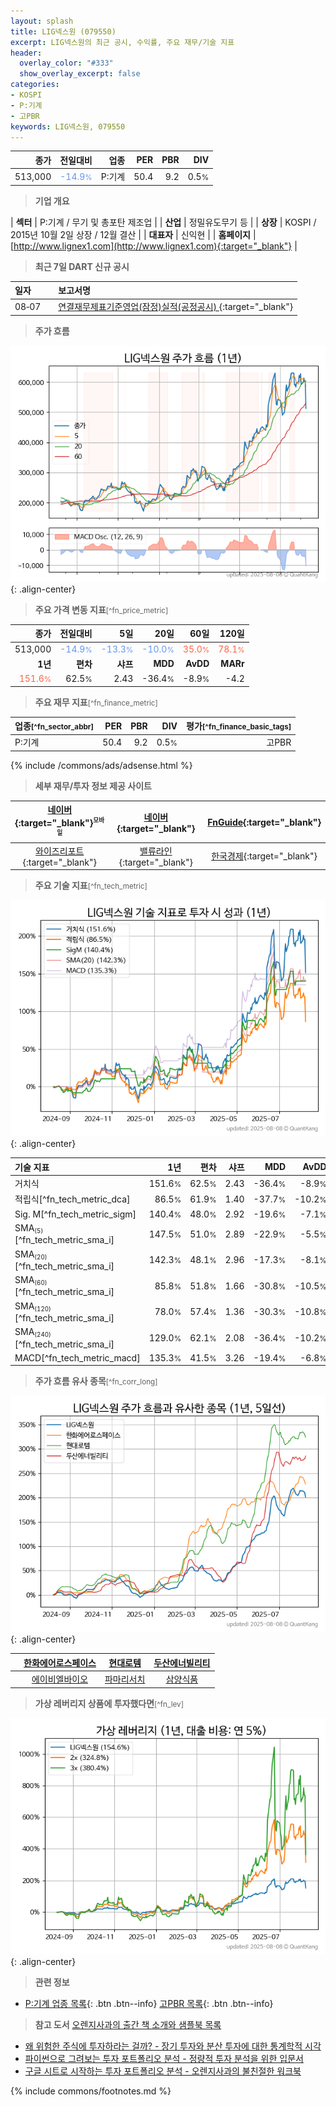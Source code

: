 ```yaml
---
layout: splash
title: LIG넥스원 (079550)
excerpt: LIG넥스원의 최근 공시, 수익률, 주요 재무/기술 지표
header:
  overlay_color: "#333"
  show_overlay_excerpt: false
categories:
- KOSPI
- P:기계
- 고PBR
keywords: LIG넥스원, 079550
---
```


| **종가** | **전일대비** | **업종** | **PER** | **PBR** | **DIV** |
| -------: | -----------: | -------: | ------: | ------: | ------: |
| 513,000 | <span style="color: cornflowerblue">-14.9<small>%</small></span> | P:기계 | 50.4 | 9.2 | 0.5<small>%</small> |

<!-- more -->


> **기업 개요**<a id="company"></a>

| <span style="white-space:nowrap;">**섹터**</span> | P:기계 / 무기 및 총포탄 제조업 |
| <span style="white-space:nowrap;">**산업**</span> | 정밀유도무기 등 |
| <span style="white-space:nowrap;">**상장**</span> | KOSPI / 2015년 10월 2일 상장 / 12월 결산 |
| <span style="white-space:nowrap;">**대표자**</span> | 신익현 |
| <span style="white-space:nowrap;">**홈페이지**</span> | [http://www.lignex1.com](http://www.lignex1.com){:target="_blank"} |


> **최근 7일 DART 신규 공시**<a id="dart"></a>

| **일자** |      | **보고서명** |
| :------- | :--- | :----------- |
| 08&#x2011;07 | | [연결재무제표기준영업(잠정)실적(공정공시)              ](https://dart.fss.or.kr/dsaf001/main.do?rcpNo=20250807800282){:target="_blank"} |


> **주가 흐름**<a id="price"></a>

![079550](/stock/images/079550.png){: .align-center}


> **주요 가격 변동 지표**<small>[^fn_price_metric]</small>

| **종가** | **전일대비** | **5일** | **20일** | **60일** | **120일** |
| -------: | -----------: | ------: | -------: | -------: | --------: |
| 513,000 | <span style="color: cornflowerblue">-14.9<small>%</small></span> | <span style="color: cornflowerblue">-13.3<small>%</small></span> | <span style="color: cornflowerblue">-10.0<small>%</small></span> | <span style="color: tomato">35.0<small>%</small></span> | <span style="color: tomato">78.1<small>%</small></span> |
| **1년** | **편차** | **샤프** | **MDD** | **AvDD** | **MARr** |
| <span style="color: tomato">151.6<small>%</small></span> | 62.5<small>%</small> | 2.43 | -36.4<small>%</small> | -8.9<small>%</small> | -4.2 |


> **주요 재무 지표**<small>[^fn_finance_metric]</small>

| **업종**<small>[^fn_sector_abbr]</small> | **PER** | **PBR** | **DIV** | **평가**<small>[^fn_finance_basic_tags]</small> |
| :--------------------------------------- | ------: | ------: | ------: | ----------------------------------------------: |
| P:기계 | 50.4 | 9.2 | 0.5<small>%</small> | 고PBR |



{% include /commons/ads/adsense.html %}

> **세부 재무/투자 정보 제공 사이트**

| [네이버](https://m.stock.naver.com/domestic/stock/079550/finance/summary){:target="_blank"}<sup><small>모바일</small></sup> | [네이버](https://finance.naver.com/item/coinfo.naver?code=079550){:target="_blank"} | [FnGuide](https://comp.fnguide.com/SVO2/ASP/SVD_Invest.asp?gicode=A079550&MenuYn=Y){:target="_blank"} |
| :---: | :---: | :---: |
| [와이즈리포트](https://comp.wisereport.co.kr/company/c1040001.aspx?cmp_cd=079550){:target="_blank"} | [밸류라인](https://www.valueline.co.kr/finance/summary/079550){:target="_blank"} | [한국경제](https://markets.hankyung.com/stock/079550/financial-summary){:target="_blank"} |


> **주요 기술 지표**<small>[^fn_tech_metric]</small>


![079550](/stock/images/079550_tech.png){: .align-center}

| **기술 지표** | **1년** | **편차** | **샤프** | **MDD** | **AvDD** |
| :------------ | ------: | -----------: | -------: | ------: | -------: |
| 거치식 | 151.6<small>%</small> | 62.5<small>%</small> | 2.43 | -36.4<small>%</small> | -8.9<small>%</small> |
| 적립식[^fn_tech_metric_dca] | 86.5<small>%</small> | 61.9<small>%</small> | 1.40 | -37.7<small>%</small> | -10.2<small>%</small> |
| Sig. M[^fn_tech_metric_sigm] | 140.4<small>%</small> | 48.0<small>%</small> | 2.92 | -19.6<small>%</small> | -7.1<small>%</small> |
| SMA<small><sub>(5)</sub></small>[^fn_tech_metric_sma_i] | 147.5<small>%</small> | 51.0<small>%</small> | 2.89 | -22.9<small>%</small> | -5.5<small>%</small> |
| SMA<small><sub>(20)</sub></small>[^fn_tech_metric_sma_i] | 142.3<small>%</small> | 48.1<small>%</small> | 2.96 | -17.3<small>%</small> | -8.1<small>%</small> |
| SMA<small><sub>(60)</sub></small>[^fn_tech_metric_sma_i] | 85.8<small>%</small> | 51.8<small>%</small> | 1.66 | -30.8<small>%</small> | -10.5<small>%</small> |
| SMA<small><sub>(120)</sub></small>[^fn_tech_metric_sma_i] | 78.0<small>%</small> | 57.4<small>%</small> | 1.36 | -30.3<small>%</small> | -10.8<small>%</small> |
| SMA<small><sub>(240)</sub></small>[^fn_tech_metric_sma_i] | 129.0<small>%</small> | 62.1<small>%</small> | 2.08 | -36.4<small>%</small> | -10.2<small>%</small> |
| MACD[^fn_tech_metric_macd] | 135.3<small>%</small> | 41.5<small>%</small> | 3.26 | -19.4<small>%</small> | -6.8<small>%</small> |


> **주가 흐름 유사 종목**<a id="corr"></a><small>[^fn_corr_long]</small>

![079550](/stock/images/079550_corr.png){: .align-center}

|       | [한화에어로스페이스](/012450/) | [현대로템](/064350/) | [두산에너빌리티](/034020/) |
| :---: | :------------------------------------: | :------------------------------------: | :------------------------------------: |
|       | [에이비엘바이오](/298380/) | [파마리서치](/214450/) | [삼양식품](/003230/) |


> **가상 레버리지 상품에 투자했다면**<a id="2x"></a><small>[^fn_lev]</small>

![079550](/stock/images/079550_2x.png){: .align-center}


> **관련 정보**

- [P:기계 업종 목록](/stats/sector/kospi_업종_기계_종목/){: .btn .btn--info} [고PBR 목록](/fn/fn_high_pbr/){: .btn .btn--info}

> **참고 도서** [오렌지사과의 출간 책 소개와 샘플북 목록](https://kongdori.tistory.com/691)

- [왜 위험한 주식에 투자하라는 걸까? - 장기 투자와 분산 투자에 대한 통계학적 시각](https://kongdori.tistory.com/421)
- [파이썬으로 그려보는 투자 포트폴리오 분석  - 정량적 투자 분석을 위한 입문서](https://kongdori.tistory.com/643)
- [구글 시트로 시작하는 투자 포트폴리오 분석 - 오렌지사과의 불친절한 워크북](https://kongdori.tistory.com/449)


{% include commons/footnotes.md %}